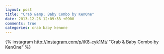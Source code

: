 ```yaml
---
layout: post
title: "Crab &amp; Baby Combo by KenOne"
date: 2013-12-26 12:09:33 +0900
comments: true
categories: crab baby kenone
---
```


{% instagram http://instagram.com/p/iK8-cyk1Mt/ "Crab &amp; Baby Combo by KenOne" %}
